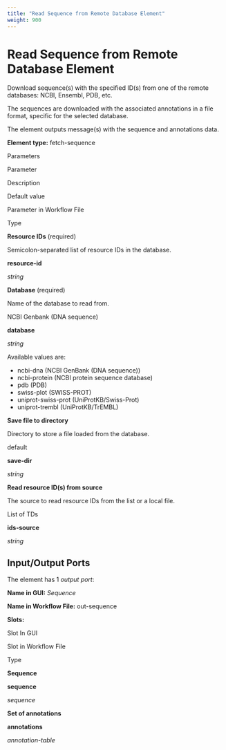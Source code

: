 ```yaml
---
title: "Read Sequence from Remote Database Element"
weight: 900
---
```



# Read Sequence from Remote Database Element

Download sequence(s) with the specified ID(s) from one of the remote databases: NCBI, Ensembl, PDB, etc.

The sequences are downloaded with the associated annotations in a file format, specific for the selected database.

The element outputs message(s) with the sequence and annotations data.

**Element type:** fetch-sequence

Parameters

Parameter

Description

Default value

Parameter in Workflow File

Type

**Resource IDs** (required)

Semicolon-separated list of resource IDs in the database.



**resource-id**

_string_

**Database** (required)

Name of the database to read from.

NCBI Genbank (DNA sequence)

**database**

_string_

Available values are:

*   ncbi-dna (NCBI GenBank (DNA sequence))
*   ncbi-protein (NCBI protein sequence database)
*   pdb (PDB)
*   swiss-plot (SWISS-PROT)
*   uniprot-swiss-prot (UniProtKB/Swiss-Prot)
*   uniprot-trembl (UniProtKB/TrEMBL)

**Save file to directory**

Directory to store a file loaded from the database.

default

**save-dir**

_string_

**Read resource ID(s) from source**

The source to read resource IDs from the list or a local file.

List of TDs

**ids-source**

_string_



Input/Output Ports
------------------

The element has 1 _output port_:

**Name in GUI:** _Sequence_

**Name in Workflow File:** out-sequence

**Slots:**

Slot In GUI

Slot in Workflow File

Type

**Sequence**

**sequence**

_sequence_

**Set of annotations**

**annotations**

_annotation-table_

